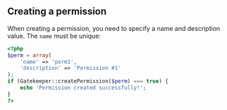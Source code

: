 ## Creating a permission

When creating a permission, you need to specify a name and description value. The `name` must be unique:

```php
<?php
$perm = array(
	'name' => 'perm1',
	'description' => 'Permission #1'
);
if (Gatekeeper::createPermission($perm) === true) {
	echo 'Permission created successfully!';
}
?>
```
